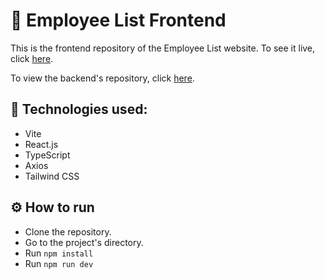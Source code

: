 #  :busts_in_silhouette: Employee List Frontend
This is the frontend repository of the Employee List website. To see it live, click [here](https://milenaemployeelist.vercel.app/).

To view the backend's repository, click [here](https://github.com/aronmilenait/employee-backend).

## 🔨 Technologies used:
- Vite
- React.js
- TypeScript
- Axios
- Tailwind CSS

## ⚙️ How to run
- Clone the repository.
- Go to the project's directory.
- Run `npm install`
- Run `npm run dev`
